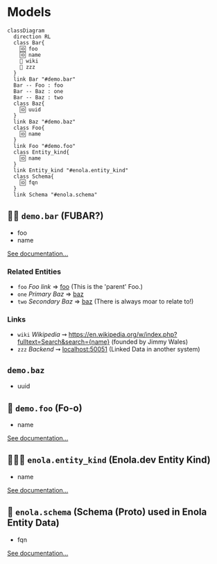 # Models

``` mermaid
classDiagram
  direction RL
  class Bar{
    🆔 foo
    🆔 name
    🔗 wiki
    🔗 zzz
  }
  link Bar "#demo.bar"
  Bar -- Foo : foo
  Bar -- Baz : one
  Bar -- Baz : two
  class Baz{
    🆔 uuid
  }
  link Baz "#demo.baz"
  class Foo{
    🆔 name
  }
  link Foo "#demo.foo"
  class Entity_kind{
    🆔 name
  }
  link Entity_kind "#enola.entity_kind"
  class Schema{
    🆔 fqn
  }
  link Schema "#enola.schema"
```

## 👩‍🎤 `demo.bar` (FUBAR?) <a name="demo.bar"></a>

* foo
* name

[See documentation...](demo-model.md#bar)

### Related Entities

* `foo` _Foo link_ ⇒ [foo](#demo.foo) (This is the 'parent' Foo.)
* `one` _Primary Baz_ ⇒ [baz](#demo.baz)
* `two` _Secondary Baz_ ⇒ [baz](#demo.baz) (There is always moar to relate to!)

### Links

* `wiki` _Wikipedia_ ⇝ <https://en.wikipedia.org/w/index.php?fulltext=Search&search={name}> (founded by Jimmy Wales)
* `zzz` _Backend_ ⇝ <localhost:50051> (Linked Data in another system)

## `demo.baz` <a name="demo.baz"></a>

* uuid

## 💂 `demo.foo` (Fo-o) <a name="demo.foo"></a>

* name

[See documentation...](demo-model.md#foo)

## 🕵🏾‍♀️ `enola.entity_kind` (Enola.dev Entity Kind) <a name="enola.entity_kind"></a>

* name

[See documentation...](https://docs.enola.dev/concepts/core-arch/)

## 💠 `enola.schema` (Schema (Proto) used in Enola Entity Data) <a name="enola.schema"></a>

* fqn

[See documentation...](https://docs.enola.dev/use/connector/#grpc)
